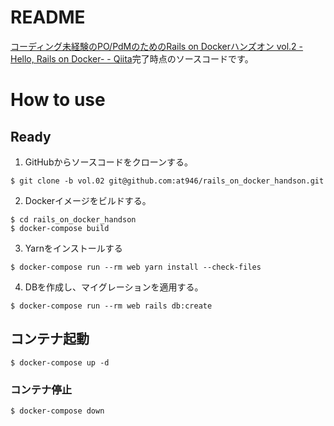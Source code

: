 # README
[コーディング未経験のPO/PdMのためのRails on Dockerハンズオン vol.2 -Hello, Rails on Docker- - Qiita](https://qiita.com/at-946/items/45ccca274b30268f68fc)完了時点のソースコードです。

# How to use
## Ready
1. GitHubからソースコードをクローンする。

```
$ git clone -b vol.02 git@github.com:at946/rails_on_docker_handson.git
```

2. Dockerイメージをビルドする。

```
$ cd rails_on_docker_handson
$ docker-compose build
```

3. Yarnをインストールする

```
$ docker-compose run --rm web yarn install --check-files
```

4. DBを作成し、マイグレーションを適用する。

```
$ docker-compose run --rm web rails db:create
```

## コンテナ起動
```
$ docker-compose up -d
```

### コンテナ停止
```
$ docker-compose down
```



